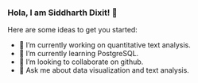 ### Hola, I am Siddharth Dixit! 👋

Here are some ideas to get you started:

- 🔭 I’m currently working on quantitative text analysis.
- 🌱 I’m currently learning PostgreSQL.
- 👯 I’m looking to collaborate on github.
- 💬 Ask me about data visualization and text analysis.
